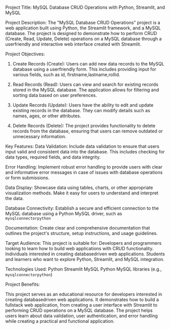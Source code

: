 Project Title: MySQL Database CRUD Operations with Python, Streamlit, and MySQL

Project Description:
The "MySQL Database CRUD Operations" project is a web application built using Python, the Streamlit framework, and a MySQL database. The project is designed to demonstrate how to perform CRUD (Create, Read, Update, Delete) operations on a MySQL database through a userfriendly and interactive web interface created with Streamlit.

Project Objectives:
1. Create Records (Create): Users can add new data records to the MySQL database using a userfriendly form. This includes providing input for various fields, such as id, firstname,lastname,rollid.

2. Read Records (Read): Users can view and search for existing records stored in the MySQL database. The application allows for filtering and sorting data based on user preferences.

3. Update Records (Update): Users have the ability to edit and update existing records in the database. They can modify details such as names, ages, or other attributes.

4. Delete Records (Delete): The project provides functionality to delete records from the database, ensuring that users can remove outdated or unnecessary information.

Key Features:
 Data Validation: Include data validation to ensure that users input valid and consistent data into the database. This includes checking for data types, required fields, and data integrity.

 Error Handling: Implement robust error handling to provide users with clear and informative error messages in case of issues with database operations or form submissions.

 Data Display: Showcase data using tables, charts, or other appropriate visualization methods. Make it easy for users to understand and interpret the data.

 Database Connectivity: Establish a secure and efficient connection to the MySQL database using a Python MySQL driver, such as `mysqlconnectorpython` 

 Documentation: Create clear and comprehensive documentation that outlines the project's structure, setup instructions, and usage guidelines.

Target Audience:
This project is suitable for:
 Developers and programmers looking to learn how to build web applications with CRUD functionality.
 Individuals interested in creating databasedriven web applications.
 Students and learners who want to explore Python, Streamlit, and MySQL integration.

Technologies Used:
 Python
 Streamlit
 MySQL
 Python MySQL libraries (e.g., `mysqlconnectorpython`)

Project Benefits:

This project serves as an educational resource for developers interested in creating databasedriven web applications. It demonstrates how to build a fullstack web application, from creating a user interface with Streamlit to performing CRUD operations on a MySQL database. The project helps users learn about data validation, user authentication, and error handling while creating a practical and functional application.
